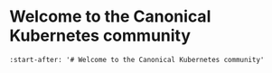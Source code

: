 # Welcome to the Canonical Kubernetes community
```{include} ../../snap/reference/community.md
:start-after: '# Welcome to the Canonical Kubernetes community'
```
